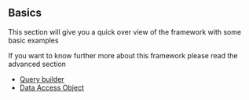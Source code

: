 ## Basics
This section will give you a quick over view of the framework with some basic examples 

If you want to know further more about this framework please read the advanced section 

* [Query builder](QB.md)
* [Data Access Object](DAO.md)
